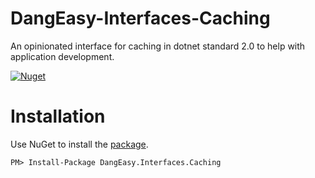 # DangEasy-Interfaces-Caching

An opinionated interface for caching in dotnet standard 2.0 to help with application development. 

[![Nuget](https://img.shields.io/badge/nuget-1.0.0-blue.svg?maxAge=3600)](https://www.nuget.org/packages/DangEasy.Interfaces.Caching)



# Installation

Use NuGet to install the [package](https://www.nuget.org/packages/DangEasy.Interfaces.Caching/).

```
PM> Install-Package DangEasy.Interfaces.Caching
```
